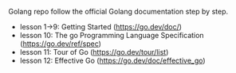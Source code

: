 Golang repo follow the official Golang documentation step by step.

- lesson 1->9: Getting Started (https://go.dev/doc/)
- lesson 10: The go Programming Language Specification (https://go.dev/ref/spec)
- lesson 11: Tour of Go (https://go.dev/tour/list)
- lesson 12: Effective Go (https://go.dev/doc/effective_go)
